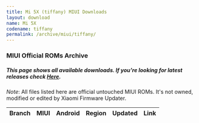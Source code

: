 ```yaml
---
title: Mi 5X (tiffany) MIUI Downloads
layout: download
name: Mi 5X
codename: tiffany
permalink: /archive/miui/tiffany/
---
```

### MIUI Official ROMs Archive
##### This page shows all available downloads. If you're looking for latest releases check [Here](/miui/tiffany/).
*Note*: All files listed here are official untouched MIUI ROMs. It's not owned, modified or edited by Xiaomi Firmware Updater.

<div class="table-responsive-md" id="table-wrapper">
<table id="miui" class="compact table table-striped table-hover table-sm">
    <thead class="thead-dark">
        <tr>
            <th>Branch</th>
            <th>MIUI</th>
            <th>Android</th>
            <th>Region</th>
            <th>Updated</th>
            <th>Link</th>
        </tr>
    </thead>
    <script>loadMiuiArchive('tiffany')</script>
</table>
</div>

